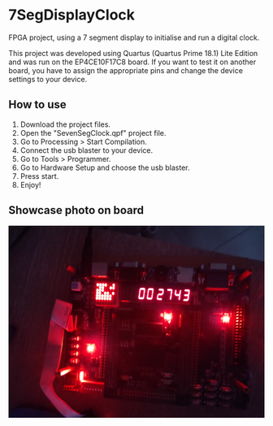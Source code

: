 # 7SegDisplayClock
 FPGA project, using a 7 segment display to initialise and run a digital clock.

 This project was developed using Quartus (Quartus Prime 18.1) Lite Edition and was run on the EP4CE10F17C8 board.
 If you want to test it on another board, you have to assign the appropriate pins and change the device settings to your device.

## How to use
1. Download the project files.
2. Open the "SevenSegClock.qpf" project file.
3. Go to Processing > Start Compilation.
4. Connect the usb blaster to your device.
5. Go to Tools > Programmer.
6. Go to Hardware Setup and choose the usb blaster.
7. Press start.
8. Enjoy!


## Showcase photo on board

![](Image/IMG_20210213_153013.jpg)